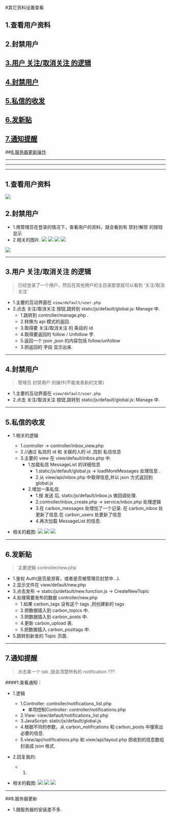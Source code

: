 #其它资料设置查看


## 1.查看用户资料
## 2.封禁用户
## [3.用户 关注/取消关注 的逻辑](#follow)
## [4.封禁用户](#block_user)
## [5.私信的收发](#private_message)
## [6.发新贴](#new_article)
## [7.通知提醒](#notification)

##[8.服务器更新操作](#update_server)

***
***
***


## 1.查看用户资料

![](/assets/ScreenShot2018-01-15_15.41.19.png)

## 2.封禁用户
* 1.用管理员在登录的情况下，查看用户的资料，就会看到有 禁封/解禁 的按钮显示
* 2.相关的图片.
![](/assets/ScreenShot2018-01-15_14.01.05.png)
![](/assets/ScreenShot2018-01-16_10.11.00.png)
![](/assets/ScreenShot2018-01-15_14.01.38.png)
![](/assets/ScreenShot2018-01-15_15.41.19.png)

![](/assets/ScreenShot2018-01-15_14.01.38.png)


***

## 3.用户 关注/取消关注 的逻辑<a name="follow"/>
>已经登录了一个用户，然后在其他用户的主目录那里就可以看到 ‘关注/取消关注’

* 1.主要的互动界面在 ```view/default/user.php```
* 2.点击 关注/取消关注 按钮,跳转到 static/js/default/global.js: Manage 中.
    * 1.跳转到 controller/manage.php .
    * 2.转换为 api 模式的返回.
    * 3.取得要 关注/取消关注 的 条目的 id. 
    * 4.取得要返回的 follow / Unfollow 字.
    * 5.返回一个 json ,json 的内容包括 follow/unfollow
    * 3.把返回的 字段 显示出来.

***

## 4.封禁用户<a name="block_user"/>
>管理员 封禁用户 的操作(不能发表新的文章)

* 1.主要的互动界面在 ```view/default/user.php```
* 2.点击 关注/取消关注 按钮,跳转到 static/js/default/global.js: Manage 中.

***

## 5.私信的收发<a name="private_message"/>
* 1.相关的逻辑
    * 1.controller ->  controller/inbox_view.php
    * 2.//通过 私信的 id 和 关联的人的 id ,找到 私信信息
    * 3.主要的 view 在 view/default/inbox.php 中.
        * 1.加载私信 MessageList 的详细信息
          * 1.static/js/default/global.js  ->   loadMoreMessages 处理信息 .
          * 2.从 view/api/inbox.php 中取得信息,并以 json 方式返回到 global.js
        * 2.增加一条私信.
            * 1.按 发送 后, static/js/default/inbox.js 做回调处理.
            * 2.controller/inbox_create.php -> service/inbox.php 处理逻辑
            * 3.在 carbon_messages 处增加了一个记录. 在 carbon_inbox 处更新了信息.在 carbon_users 处更新了信息
            * 4.再次加载 MessageList 的信息.
                        
* 相关的截图:
![](/assets/ScreenShot2018-01-16_11.55.28.png)
![](/assets/ScreenShot2018-01-16_11.55.02.png)
![](/assets/ScreenShot2018-01-16_11.54.52.png)

***

## 6.发新贴<a name="new_article"/>
> 主要逻辑 controller/new.php

* 1.鉴权 Auth(是否是游客，或者是否被管理员封禁中...).
* 2.显示文件在 view/default/new.php 
* 3.点击发布  -> static/js/default/new.function.js -> CreateNewTopic
* 4.处理需要发布的数据 controller/new.php 
    * 1.如果 carbon_tags 没有这个 tags ,则创建新的 tags
    * 2.把数据插入到 carbon_topics 中.
    * 3.把数据插入到 carbon_posts 中.
    * 4.更新 carbon_upload 表.
    * 5.把数据插入 carbon_posttags 中.
* 5.跳转到新发的 Topic 页面. 

***

## 7.通知提醒<a name="notification"/>
>点击某一个 tab ,就会清楚所有的 notification ???


####1.查看通知：
* 1.逻辑
    * 1.Controller: controller/notifications_list.php
       * 单项控制Controller: controller/notifications.php
    * 2.View: view/default/notifications_list.php
    * 3.JavaScript: static/js/default/global.js
    * 4.根据不同的参数，从 carbon_notifications 和 carbon_posts 中搜索出必要的信息.
    * 5.view/api/notifications.php 和 view/api/layout.php 把收到的信息数组封装成 json 格式.
    
* 2.回复我的:
    * 1.


* 相关的截图:
![](/assets/ScreenShot2018-01-16_22.45.29.png)
![](/assets/ScreenShot2018-01-16_22.53.53.png)
![](/assets/ScreenShot2018-01-16_21.40.36.png)

    
***

##8.服务器更新<a name="update_server"/>

* 1.跟服务器的安装差不多.



